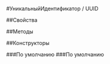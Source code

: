 
#УникальныйИдентификатор / UUID

##Свойства
    
##Методы
    
##Конструкторы

  
###По умолчанию
###По умолчанию
